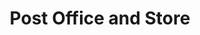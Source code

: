 ---
title: "Post Office and Store"
url: /burton-in-kendal/post-office-and-store/
shop: Lebensmittel
---